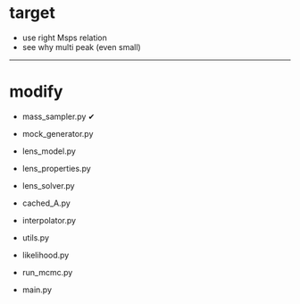 # target

- use right Msps relation
- see why multi peak (even small)

---------------
# modify





- mass_sampler.py      &#x2714;
- mock_generator.py

- lens_model.py
- lens_properties.py
- lens_solver.py

- cached_A.py 
- interpolator.py
- utils.py

- likelihood.py
- run_mcmc.py
- main.py

